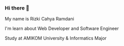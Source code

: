 ### Hi there 👋

My name is Rizki Cahya Ramdani

I'm learn about Web Developer and Software Engineer

Study at AMIKOM University & Informatics Major
